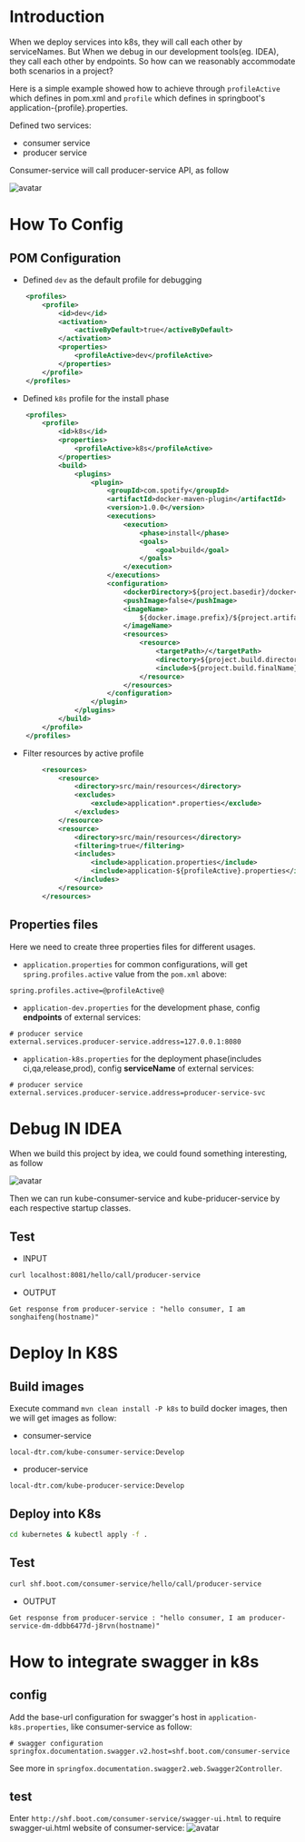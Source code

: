 # Introduction
When we deploy services into k8s, they will call each other by serviceNames. 
But When we debug in our development tools(eg. IDEA), they call each other by endpoints.
So how can we reasonably accommodate both scenarios in a project? 

Here is a simple example showed how to achieve through `profileActive` which defines in pom.xml 
and `profile` which defines in springboot's application-{profile}.properties.

Defined two services:
 * consumer service
 * producer service

Consumer-service will call producer-service API, as follow

![avatar](./doc/img/call.png)


# How To Config 

## POM Configuration
- Defined `dev` as the default profile for debugging
```xml
    <profiles>
        <profile>
            <id>dev</id>
            <activation>
                <activeByDefault>true</activeByDefault>
            </activation>
            <properties>
                <profileActive>dev</profileActive>
            </properties>
        </profile>
    </profiles>
```

- Defined `k8s` profile for the install phase
```xml
    <profiles>
        <profile>
            <id>k8s</id>
            <properties>
                <profileActive>k8s</profileActive>
            </properties>
            <build>
                <plugins>
                    <plugin>
                        <groupId>com.spotify</groupId>
                        <artifactId>docker-maven-plugin</artifactId>
                        <version>1.0.0</version>
                        <executions>
                            <execution>
                                <phase>install</phase>
                                <goals>
                                    <goal>build</goal>
                                </goals>
                            </execution>
                        </executions>
                        <configuration>
                            <dockerDirectory>${project.basedir}/docker</dockerDirectory>
                            <pushImage>false</pushImage>
                            <imageName>
                                ${docker.image.prefix}/${project.artifactId}:${project.version}
                            </imageName>
                            <resources>
                                <resource>
                                    <targetPath>/</targetPath>
                                    <directory>${project.build.directory}</directory>
                                    <include>${project.build.finalName}.jar</include>
                                </resource>
                            </resources>
                        </configuration>
                    </plugin>
                </plugins>
            </build>
        </profile>
    </profiles>
```

- Filter resources by active profile
```xml
        <resources>
            <resource>
                <directory>src/main/resources</directory>
                <excludes>
                    <exclude>application*.properties</exclude>
                </excludes>
            </resource>
            <resource>
                <directory>src/main/resources</directory>
                <filtering>true</filtering>
                <includes>
                    <include>application.properties</include>
                    <include>application-${profileActive}.properties</include>
                </includes>
            </resource>
        </resources>
```

## Properties files
Here we need to create three properties files for different usages.
* `application.properties` for common configurations, will get `spring.profiles.active` value from the `pom.xml` above:
```text
spring.profiles.active=@profileActive@
```
* `application-dev.properties` for the development phase, config **endpoints** of external services:
```text
# producer service
external.services.producer-service.address=127.0.0.1:8080
``` 
* `application-k8s.properties` for the deployment phase(includes ci,qa,release,prod), config **serviceName** of external services: 
```text
# producer service
external.services.producer-service.address=producer-service-svc
```

# Debug IN IDEA
When we build this project by idea, we could found something interesting, as follow

![avatar](./doc/img/target-dev.png)

Then we can run kube-consumer-service and kube-priducer-service by each respective startup classes.
## Test
* INPUT
```bash
curl localhost:8081/hello/call/producer-service
```
* OUTPUT
```text
Get response from producer-service : "hello consumer, I am songhaifeng(hostname)"
```

# Deploy In K8S
## Build images
Execute command  `mvn clean install -P k8s` to build docker images, then we will get images as follow:

-  consumer-service
```
local-dtr.com/kube-consumer-service:Develop
```

- producer-service
```
local-dtr.com/kube-producer-service:Develop
```

## Deploy into K8s
```bash
cd kubernetes & kubectl apply -f .
```

## Test
```bash
curl shf.boot.com/consumer-service/hello/call/producer-service

```
* OUTPUT
```text
Get response from producer-service : "hello consumer, I am producer-service-dm-ddbb6477d-j8rvn(hostname)"
```

# How to integrate swagger in k8s
## config
Add the base-url configuration for swagger's host in `application-k8s.properties`, like consumer-service as follow:
```text
# swagger configuration
springfox.documentation.swagger.v2.host=shf.boot.com/consumer-service
```
See more in `springfox.documentation.swagger2.web.Swagger2Controller`.

## test
Enter `http://shf.boot.com/consumer-service/swagger-ui.html` to require swagger-ui.html website of consumer-service:
![avatar](./doc/img/swagger.jpg)
